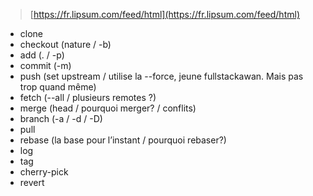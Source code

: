 > [https://fr.lipsum.com/feed/html](https://fr.lipsum.com/feed/html)

- clone
- checkout (nature / -b)
- add (. / -p)
- commit (-m)
- push (set upstream / utilise la --force, jeune fullstackawan. Mais pas trop quand même)
- fetch (--all / plusieurs remotes ?)
- merge (head / pourquoi merger? / conflits)
- branch (-a / -d / -D)
- pull
- rebase (la base pour l’instant / pourquoi rebaser?)
- log
- tag
- cherry-pick
- revert
